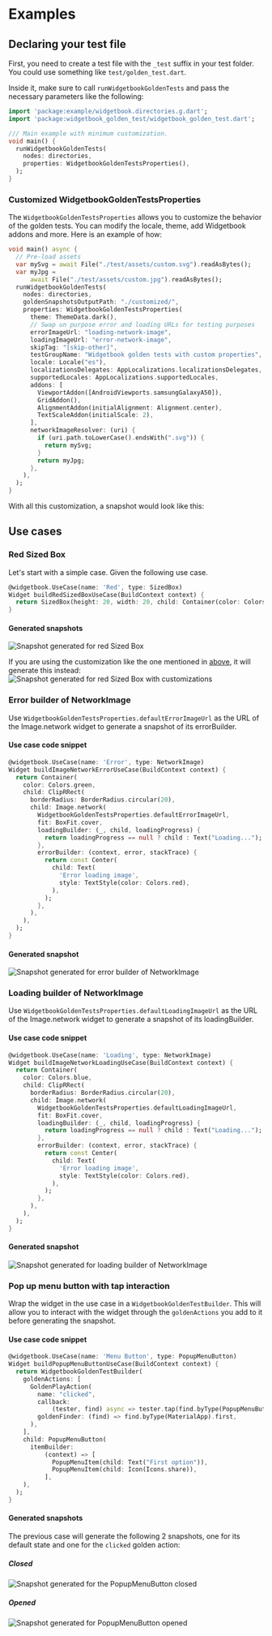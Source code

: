 # Examples
## Declaring your test file
First, you need to create a test file with the `_test` suffix in your test folder. You could use something like `test/golden_test.dart`.

Inside it, make sure to call `runWidgetbookGoldenTests` and pass the necessary parameters like the following:

```dart
import 'package:example/widgetbook.directories.g.dart';
import 'package:widgetbook_golden_test/widgetbook_golden_test.dart';

/// Main example with minimum customization.
void main() {
  runWidgetbookGoldenTests(
    nodes: directories,
    properties: WidgetbookGoldenTestsProperties(),
  );
}
```

### Customized WidgetbookGoldenTestsProperties
The `WidgetbookGoldenTestsProperties` allows you to customize the behavior of the golden tests. You can modify the locale, theme, add Widgetbook addons and more. Here is an example of how:

```dart
void main() async {
  // Pre-load assets
  var mySvg = await File("./test/assets/custom.svg").readAsBytes();
  var myJpg =
      await File("./test/assets/custom.jpg").readAsBytes();
  runWidgetbookGoldenTests(
    nodes: directories,
    goldenSnapshotsOutputPath: "./customized/",
    properties: WidgetbookGoldenTestsProperties(
      theme: ThemeData.dark(),
      // Swap un purpose error and loading URLs for testing purposes
      errorImageUrl: "loading-network-image",
      loadingImageUrl: "error-network-image",
      skipTag: "[skip-other]",
      testGroupName: "Widgetbook golden tests with custom properties",
      locale: Locale("es"),
      localizationsDelegates: AppLocalizations.localizationsDelegates,
      supportedLocales: AppLocalizations.supportedLocales,
      addons: [
        ViewportAddon([AndroidViewports.samsungGalaxyA50]),
        GridAddon(),
        AlignmentAddon(initialAlignment: Alignment.center),
        TextScaleAddon(initialScale: 2),
      ],
      networkImageResolver: (uri) {
        if (uri.path.toLowerCase().endsWith(".svg")) {
          return mySvg;
        }
        return myJpg;
      },
    ),
  );
}
```
With all this customization, a snapshot would look like this:

## Use cases

### Red Sized Box
Let's start with a simple case. Given the following use case.
```dart
@widgetbook.UseCase(name: 'Red', type: SizedBox)
Widget buildRedSizedBoxUseCase(BuildContext context) {
  return SizedBox(height: 20, width: 20, child: Container(color: Colors.red));
}
```

#### Generated snapshots
![Snapshot generated for red Sized Box](../test/integration/widgets/SizedBox/Red.png)

If you are using the customization like the one mentioned in [above](#customized-widgetbookgoldentestsproperties), it will generate this instead:
![Snapshot generated for red Sized Box with customizations](../test/integration/customized/widgets/SizedBox/Red.png)

### Error builder of NetworkImage
Use `WidgetbookGoldenTestsProperties.defaultErrorImageUrl` as the URL of the Image.network widget to generate a snapshot of its errorBuilder.

#### Use case code snippet
```dart
@widgetbook.UseCase(name: 'Error', type: NetworkImage)
Widget buildImageNetworkErrorUseCase(BuildContext context) {
  return Container(
    color: Colors.green,
    child: ClipRRect(
      borderRadius: BorderRadius.circular(20),
      child: Image.network(
        WidgetbookGoldenTestsProperties.defaultErrorImageUrl,
        fit: BoxFit.cover,
        loadingBuilder: (_, child, loadingProgress) {
          return loadingProgress == null ? child : Text("Loading...");
        },
        errorBuilder: (context, error, stackTrace) {
          return const Center(
            child: Text(
              'Error loading image',
              style: TextStyle(color: Colors.red),
            ),
          );
        },
      ),
    ),
  );
}
```

#### Generated snapshot
![Snapshot generated for error builder of NetworkImage](../test/integration/painting/NetworkImage/Error.png)

### Loading builder of NetworkImage
Use `WidgetbookGoldenTestsProperties.defaultLoadingImageUrl` as the URL of the Image.network widget to generate a snapshot of its loadingBuilder.

#### Use case code snippet
```dart
@widgetbook.UseCase(name: 'Loading', type: NetworkImage)
Widget buildImageNetworkLoadingUseCase(BuildContext context) {
  return Container(
    color: Colors.blue,
    child: ClipRRect(
      borderRadius: BorderRadius.circular(20),
      child: Image.network(
        WidgetbookGoldenTestsProperties.defaultLoadingImageUrl,
        fit: BoxFit.cover,
        loadingBuilder: (_, child, loadingProgress) {
          return loadingProgress == null ? child : Text("Loading...");
        },
        errorBuilder: (context, error, stackTrace) {
          return const Center(
            child: Text(
              'Error loading image',
              style: TextStyle(color: Colors.red),
            ),
          );
        },
      ),
    ),
  );
}
```

#### Generated snapshot
![Snapshot generated for loading builder of NetworkImage](../test/integration/painting/NetworkImage/Loading.png)

### Pop up menu button with tap interaction
Wrap the widget in the use case in a `WidgetbookGoldenTestBuilder`. This will allow you to interact with the widget through the `goldenActions` you add to it before generating the snapshot.

#### Use case code snippet
```dart
@widgetbook.UseCase(name: 'Menu Button', type: PopupMenuButton)
Widget buildPopupMenuButtonUseCase(BuildContext context) {
  return WidgetbookGoldenTestBuilder(
    goldenActions: [
      GoldenPlayAction(
        name: "clicked",
        callback:
            (tester, find) async => tester.tap(find.byType(PopupMenuButton)),
        goldenFinder: (find) => find.byType(MaterialApp).first,
      ),
    ],
    child: PopupMenuButton(
      itemBuilder:
          (context) => [
            PopupMenuItem(child: Text("First option")),
            PopupMenuItem(child: Icon(Icons.share)),
          ],
    ),
  );
}
```

#### Generated snapshots
The previous case will generate the following 2 snapshots, one for its default state and one for the `clicked` golden action:

##### Closed
![Snapshot generated for the PopupMenuButton closed](<../test/integration/material/PopupMenuButton/Menu Button.png>)

##### Opened
![Snapshot generated for PopupMenuButton opened](<../test/integration/material/PopupMenuButton/Menu Button - clicked.png>)
